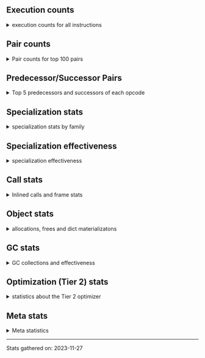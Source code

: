 ## Execution counts

<details>
<summary> execution counts for all instructions </summary>

|Name | Base Count | Head Count | Change | 
|---|---:|---:|---:|
| JUMP_BACKWARD | 4,641,108,397 | 133,173,853 | -97.1% |
| GET_ANEXT | 133,515,680 | 8,000,960 | -94.0% |
| FOR_ITER_RANGE | 719,093,896 | 91,662,401 | -87.3% |
| COMPARE_OP_STR | 2,151,571,397 | 334,652,069 | -84.4% |
| STORE_FAST_LOAD_FAST | 169,421,775 | 37,269,438 | -78.0% |
| STORE_SLICE | 156,895,515 | 35,827,709 | -77.2% |
| CALL_METHOD_DESCRIPTOR_FAST_WITH_KEYWORDS | 106,170,864 | 25,250,200 | -76.2% |
| BINARY_OP_MULTIPLY_FLOAT | 1,103,692,889 | 266,766,566 | -75.8% |
| FOR_ITER | 511,403,093 | 130,238,989 | -74.5% |
| BINARY_OP_ADD_FLOAT | 525,752,518 | 140,687,790 | -73.2% |
| BINARY_SUBSCR_STR_INT | 1,660,999,576 | 470,389,299 | -71.7% |
| BINARY_OP_ADD_INT | 2,976,762,434 | 852,332,322 | -71.4% |
| STORE_SUBSCR_LIST_INT | 424,329,767 | 125,375,654 | -70.5% |
| LIST_EXTEND | 124,912,076 | 37,484,271 | -70.0% |
| BINARY_OP_SUBTRACT_FLOAT | 360,481,345 | 108,339,216 | -69.9% |
| BINARY_SUBSCR | 1,503,138,341 | 523,414,636 | -65.2% |
| SET_ADD | 4,331,840 | 1,604,737 | -63.0% |
| LIST_APPEND | 202,093,175 | 75,413,338 | -62.7% |
| CONTAINS_OP | 2,716,699,846 | 1,053,679,626 | -61.2% |
| UNPACK_SEQUENCE_TWO_TUPLE | 910,629,873 | 354,836,840 | -61.0% |
| FOR_ITER_LIST | 1,741,288,045 | 699,803,622 | -59.8% |
| STORE_NAME | 978,180 | 399,240 | -59.2% |
| STORE_SUBSCR | 435,372,620 | 178,601,455 | -59.0% |
| FORMAT_WITH_SPEC | 2,960 | 1,320 | -55.4% |
| BUILD_SLICE | 211,815,595 | 95,916,511 | -54.7% |
| NOP | 2,076,008,597 | 960,834,558 | -53.7% |
| BINARY_SUBSCR_LIST_INT | 1,209,567,631 | 574,102,511 | -52.5% |
| SWAP | 1,281,087,663 | 625,648,275 | -51.2% |
| CALL_STR_1 | 70,230,934 | 34,339,381 | -51.1% |
| BINARY_OP_MULTIPLY_INT | 357,994,367 | 175,045,961 | -51.1% |
| COPY | 1,427,136,377 | 701,943,230 | -50.8% |
| LOAD_CONST | 13,692,989,964 | 7,409,511,644 | -45.9% |
| STORE_FAST | 14,087,943,899 | 7,856,493,046 | -44.2% |
| TO_BOOL_INT | 327,750,424 | 184,724,511 | -43.6% |
| LOAD_FAST_LOAD_FAST | 11,414,940,688 | 6,434,166,045 | -43.6% |
| FOR_ITER_TUPLE | 600,077,856 | 343,528,418 | -42.8% |
| BINARY_OP | 1,123,276,443 | 663,594,838 | -40.9% |
| LOAD_ATTR_CLASS | 173,691,984 | 106,339,030 | -38.8% |
| POP_JUMP_IF_FALSE | 12,297,843,354 | 7,699,323,959 | -37.4% |
| CALL_INTRINSIC_1 | 249,640,788 | 156,944,507 | -37.1% |
| BINARY_OP_SUBTRACT_INT | 658,346,521 | 415,663,963 | -36.9% |
| CALL_METHOD_DESCRIPTOR_NOARGS | 434,222,796 | 277,937,642 | -36.0% |
| CONVERT_VALUE | 139,512,020 | 90,339,712 | -35.2% |
| CALL_TYPE_1 | 474,889,580 | 316,282,855 | -33.4% |
| LOAD_DEREF | 1,173,341,999 | 782,510,393 | -33.3% |
| FORMAT_SIMPLE | 154,123,715 | 103,854,585 | -32.6% |
| BUILD_STRING | 77,592,305 | 52,385,911 | -32.5% |
| COMPARE_OP | 227,374,326 | 156,401,600 | -31.2% |
| BINARY_SUBSCR_TUPLE_INT | 311,435,123 | 216,364,692 | -30.5% |
| LOAD_FAST | 41,309,309,248 | 28,862,908,309 | -30.1% |
| PUSH_NULL | 1,749,556,305 | 1,247,269,074 | -28.7% |
| CALL_BUILTIN_FAST | 1,305,519,258 | 933,645,518 | -28.5% |
| COMPARE_OP_INT | 1,990,910,760 | 1,462,644,987 | -26.5% |
| MAKE_FUNCTION | 140,787,618 | 103,551,378 | -26.4% |
| LOAD_ATTR_METHOD_NO_DICT | 2,095,863,684 | 1,557,771,406 | -25.7% |
| LOAD_ATTR_METHOD_WITH_VALUES | 2,772,771,382 | 2,066,152,583 | -25.5% |
| BUILD_LIST | 480,115,577 | 361,253,830 | -24.8% |
| UNPACK_SEQUENCE_TUPLE | 592,134,741 | 446,307,790 | -24.6% |
| SET_FUNCTION_ATTRIBUTE | 122,003,936 | 92,603,718 | -24.1% |
| CALL_BUILTIN_O | 1,153,154,363 | 877,267,237 | -23.9% |
| LOAD_ATTR_NONDESCRIPTOR_WITH_VALUES | 192,026,916 | 147,771,532 | -23.0% |
| CALL_PY_EXACT_ARGS | 4,136,226,328 | 3,186,191,062 | -23.0% |
| BINARY_SUBSCR_DICT | 856,436,175 | 664,594,945 | -22.4% |
| LOAD_ATTR_SLOT | 2,418,532,696 | 1,885,295,970 | -22.0% |
| LOAD_GLOBAL_BUILTIN | 5,830,956,227 | 4,587,531,290 | -21.3% |
| LOAD_ATTR_INSTANCE_VALUE | 5,745,316,040 | 4,539,671,446 | -21.0% |
| UNPACK_SEQUENCE_LIST | 186,740,468 | 148,052,940 | -20.7% |
| TO_BOOL_BOOL | 4,927,376,516 | 3,939,773,619 | -20.0% |
| STORE_FAST_STORE_FAST | 2,183,151,997 | 1,749,522,623 | -19.9% |
| MAP_ADD | 63,174,711 | 50,658,684 | -19.8% |
| LOAD_ATTR | 1,712,294,053 | 1,392,066,222 | -18.7% |
| COMPARE_OP_FLOAT | 220,286,928 | 180,773,794 | -17.9% |
| CALL_LEN | 465,277,118 | 382,465,196 | -17.8% |
| CALL_BOUND_METHOD_EXACT_ARGS | 244,504,113 | 202,636,965 | -17.1% |
| LOAD_GLOBAL_MODULE | 4,390,623,350 | 3,661,656,066 | -16.6% |
| TO_BOOL_STR | 91,983,679 | 76,937,897 | -16.4% |
| BUILD_TUPLE | 992,185,464 | 830,390,298 | -16.3% |
| DICT_MERGE | 45,130,919 | 38,006,115 | -15.8% |
| EXTENDED_ARG | 477,622,374 | 402,435,517 | -15.7% |
| STORE_GLOBAL | 8,205,000 | 6,941,880 | -15.4% |
| CALL_BUILTIN_CLASS | 201,895,660 | 170,875,923 | -15.4% |
| CALL_BUILTIN_FAST_WITH_KEYWORDS | 80,262,664 | 68,833,109 | -14.2% |
| CALL_METHOD_DESCRIPTOR_FAST | 489,120,247 | 421,589,885 | -13.8% |
| BINARY_SLICE | 328,524,218 | 283,847,060 | -13.6% |
| CALL_ISINSTANCE | 1,193,756,904 | 1,032,279,492 | -13.5% |
| LOAD_ATTR_MODULE | 588,249,452 | 509,572,059 | -13.4% |
| UNARY_NOT | 83,164,522 | 72,159,771 | -13.2% |
| POP_JUMP_IF_TRUE | 2,135,746,836 | 1,860,084,378 | -12.9% |
| GET_ITER | 868,601,636 | 762,160,729 | -12.3% |
| RESUME_CHECK | 7,913,440,946 | 6,983,997,556 | -11.7% |
| IS_OP | 819,545,665 | 726,038,056 | -11.4% |
| JUMP_FORWARD | 596,599,437 | 530,012,526 | -11.2% |
| LOAD_ATTR_WITH_HINT | 463,032,283 | 414,840,977 | -10.4% |
| POP_TOP | 3,809,590,612 | 3,435,167,494 | -9.8% |
| RETURN_VALUE | 4,546,912,650 | 4,101,564,003 | -9.8% |
| TO_BOOL_LIST | 200,959,491 | 181,963,260 | -9.5% |
| LOAD_FAST_AND_CLEAR | 86,226,334 | 78,453,148 | -9.0% |
| LOAD_FAST_CHECK | 12,587,902 | 11,520,486 | -8.5% |
| LOAD_ATTR_NONDESCRIPTOR_NO_DICT | 88,675,014 | 81,254,876 | -8.4% |
| BUILD_MAP | 128,155,886 | 120,052,357 | -6.3% |
| STORE_ATTR_INSTANCE_VALUE | 1,168,276,870 | 1,096,347,393 | -6.2% |
| POP_JUMP_IF_NOT_NONE | 723,172,266 | 679,175,259 | -6.1% |
| BINARY_OP_ADD_UNICODE | 98,212,652 | 92,367,360 | -6.0% |
| BUILD_CONST_KEY_MAP | 13,092,318 | 12,330,436 | -5.8% |
| LOAD_NAME | 14,047,060 | 13,238,500 | -5.8% |
| LOAD_ATTR_METHOD_LAZY_DICT | 62,322,612 | 59,116,488 | -5.1% |
| CALL_METHOD_DESCRIPTOR_O | 436,225,005 | 417,502,580 | -4.3% |
| POP_JUMP_IF_NONE | 496,170,432 | 476,569,990 | -4.0% |
| STORE_ATTR_WITH_HINT | 67,941,054 | 65,379,202 | -3.8% |
| STORE_ATTR_SLOT | 1,790,374,905 | 1,723,897,692 | -3.7% |
| UNPACK_SEQUENCE | 387,279 | 373,323 | -3.6% |
| RETURN_CONST | 2,125,753,763 | 2,054,799,913 | -3.3% |
| STORE_DEREF | 96,328,088 | 93,220,758 | -3.2% |
| UNARY_NEGATIVE | 162,317,816 | 157,471,717 | -3.0% |
| UNARY_INVERT | 14,430,415 | 14,012,355 | -2.9% |
| TO_BOOL | 358,208,093 | 348,111,370 | -2.8% |
| LOAD_ATTR_PROPERTY | 95,501,710 | 93,077,908 | -2.5% |
| STORE_SUBSCR_DICT | 272,340,257 | 265,676,154 | -2.4% |
| BINARY_SUBSCR_GETITEM | 195,517,112 | 190,886,011 | -2.4% |
| YIELD_VALUE | 1,323,548,185 | 1,304,571,233 | -1.4% |
| DELETE_FAST | 2,165,213 | 2,134,351 | -1.4% |
| TO_BOOL_NONE | 641,327,968 | 632,412,866 | -1.4% |
| CALL_LIST_APPEND | 344,650,731 | 340,234,597 | -1.3% |
| STORE_ATTR | 73,182,422 | 72,324,880 | -1.2% |
| TO_BOOL_ALWAYS_TRUE | 251,231,834 | 248,381,415 | -1.1% |
| EXIT_INIT_CHECK | 92,615,306 | 91,620,086 | -1.1% |
| CALL_ALLOC_AND_ENTER_INIT | 94,903,106 | 93,907,586 | -1.0% |
| LOAD_SUPER_ATTR_METHOD | 167,395,837 | 165,780,389 | -1.0% |
| INTERPRETER_EXIT | 2,057,262,165 | 2,037,778,509 | -0.9% |
| COPY_FREE_VARS | 389,347,544 | 386,292,486 | -0.8% |
| BEFORE_WITH | 10,081,219 | 10,015,077 | -0.7% |
| CALL_PY_WITH_DEFAULTS | 226,909,275 | 225,873,774 | -0.5% |
| MAKE_CELL | 121,378,418 | 120,825,807 | -0.5% |
| CLEANUP_THROW | 1,523 | 1,517 | -0.4% |
| BUILD_SET | 2,610,900 | 2,602,012 | -0.3% |
| FOR_ITER_GEN | 217,517,291 | 216,825,575 | -0.3% |
| CALL | 1,204,635,825 | 1,201,728,248 | -0.2% |
| RETURN_GENERATOR | 398,690,554 | 397,730,839 | -0.2% |
| DICT_UPDATE | 64,603 | 64,449 | -0.2% |
| DELETE_SUBSCR | 174,220,370 | 173,908,567 | -0.2% |
| CALL_KW | 263,910,418 | 263,652,010 | -0.1% |
| UNPACK_EX | 756,000 | 755,580 | -0.1% |
| INSTRUMENTED_JUMP_BACKWARD | 10,004 | 10,000 | -0.0% |
| INSTRUMENTED_FOR_ITER | 11,284 | 11,280 | -0.0% |
| RESUME | 271,183 | 271,101 | -0.0% |
| INSTRUMENTED_POP_JUMP_IF_TRUE | 13,444 | 13,440 | -0.0% |
| BINARY_OP_INPLACE_ADD_UNICODE | 8,109,920 | 8,107,840 | -0.0% |
| LOAD_SUPER_ATTR | 18,429 | 18,425 | -0.0% |
| IMPORT_FROM | 11,641,775 | 11,639,813 | -0.0% |
| IMPORT_NAME | 10,401,265 | 10,399,695 | -0.0% |
| RAISE_VARARGS | 3,984,844 | 3,984,504 | -0.0% |
| CALL_TUPLE_1 | 35,146,675 | 35,143,825 | -0.0% |
| CHECK_EXC_MATCH | 22,992,665 | 22,994,402 | 0.0% |
| LOAD_SUPER_ATTR_ATTR | 4,216,859 | 4,216,544 | -0.0% |
| POP_EXCEPT | 23,616,203 | 23,617,544 | 0.0% |
| PUSH_EXC_INFO | 23,616,351 | 23,617,691 | 0.0% |
| LOAD_GLOBAL | 10,840,815 | 10,840,380 | -0.0% |
| CALL_FUNCTION_EX | 190,415,724 | 190,410,172 | -0.0% |
| WITH_EXCEPT_START | 183,986 | 183,982 | -0.0% |
| JUMP_BACKWARD_NO_INTERRUPT | 545,597,367 | 545,592,151 | -0.0% |
| SEND_GEN | 702,708,499 | 702,702,712 | -0.0% |
| GET_AWAITABLE | 152,090,805 | 152,089,743 | -0.0% |
| RERAISE | 2,885,396 | 2,885,382 | -0.0% |
| DELETE_ATTR | 11,358,400 | 11,358,353 | -0.0% |
| BEFORE_ASYNC_WITH | 3,005,932 | 3,005,920 | -0.0% |
| END_SEND | 314,339,882 | 314,338,824 | -0.0% |
| SEND | 165,321,837 | 165,321,337 | -0.0% |
| END_FOR | 76,106,588 | 76,106,463 | -0.0% |
| GET_YIELD_FROM_ITER | 36,767,720 | 36,767,720 | 0.0% |
| INSTRUMENTED_POP_JUMP_IF_FALSE | 19,465,840 | 19,465,840 | 0.0% |
| INSTRUMENTED_RESUME | 19,443,620 | 19,443,620 | 0.0% |
| INSTRUMENTED_RETURN_VALUE | 19,434,720 | 19,434,720 | 0.0% |
| END_ASYNC_FOR | 8,000,000 | 8,000,000 | 0.0% |
| GET_AITER | 8,000,000 | 8,000,000 | 0.0% |
| SET_UPDATE | 88,680 | 88,680 | 0.0% |
| LOAD_BUILD_CLASS | 19,920 | 19,920 | 0.0% |
| INSTRUMENTED_RETURN_CONST | 7,200 | 7,200 | 0.0% |
| LOAD_LOCALS | 3,860 | 3,860 | 0.0% |
| LOAD_FROM_DICT_OR_DEREF | 3,840 | 3,840 | 0.0% |
| DELETE_DEREF | 1,600 | 1,600 | 0.0% |
| DELETE_NAME | 900 | 900 | 0.0% |
| INSTRUMENTED_POP_JUMP_IF_NONE | 720 | 720 | 0.0% |
| SETUP_ANNOTATIONS | 520 | 520 | 0.0% |
| INSTRUMENTED_JUMP_FORWARD | 400 | 400 | 0.0% |
| INSTRUMENTED_POP_JUMP_IF_NOT_NONE | 400 | 400 | 0.0% |
| CALL_INTRINSIC_2 | 80 | 80 | 0.0% |
| ENTER_EXECUTOR |  | 2,456,339,262 |  |


</details>

## Pair counts

<details>
<summary> Pair counts for top 100 pairs </summary>

Not included in comparative output.


</details>

## Predecessor/Successor Pairs

<details>
<summary> Top 5 predecessors and successors of each opcode </summary>

Not included in comparative output.


</details>

## Specialization stats

<details>
<summary> specialization stats by family </summary>

### BINARY_OP

<details>
<summary> specialization stats for BINARY_OP family </summary>

|Kind | Base Count | Base Ratio | Head Count | Head Ratio | Change | 
|---|---:|---:|---:|---:|---:|
|          hit | 6,038,878,122 | 83.7% | 2,009,970,688 | 73.8% | -66.7% |
|     deferred | 1,120,623,658 | 15.5% | 661,110,215 | 24.3% | -41.0% |
|         miss | 50,474,524 | 0.7% | 49,340,330 | 1.8% | -2.2% |

| | Base Count | Base Ratio | Head Count | Head Ratio | Change | 
|---|---:|---:|---:|---:|---:|
| Failure | 1,651,769 | 62.3% | 1,505,139 | 60.6% | -8.9% |
| Success | 1,001,016 | 37.7% | 979,484 | 39.4% | -2.2% |

|Failure kind | Base Count | Base Ratio | Head Count | Head Ratio | Change | 
|---|---:|---:|---:|---:|---:|
| true divide different types | 25,047 | 1.5% | 9,884 | 0.7% | -60.5% |
| true divide float | 11,647 | 0.7% | 5,124 | 0.3% | -56.0% |
| xor | 18,647 | 1.1% | 8,324 | 0.6% | -55.4% |
| rshift | 29,715 | 1.8% | 15,534 | 1.0% | -47.7% |
| power | 8,929 | 0.5% | 4,808 | 0.3% | -46.2% |
| floor divide | 51,888 | 3.1% | 32,176 | 2.1% | -38.0% |
| lshift | 28,591 | 1.7% | 19,766 | 1.3% | -30.9% |
| and int | 62,470 | 3.8% | 48,447 | 3.2% | -22.4% |
| subtract other | 16,180 | 1.0% | 12,800 | 0.9% | -20.9% |
| add different types | 216,409 | 13.1% | 183,274 | 12.2% | -15.3% |
| remainder | 59,756 | 3.6% | 50,956 | 3.4% | -14.7% |
| add other | 66,145 | 4.0% | 58,631 | 3.9% | -11.4% |
| or | 18,380 | 1.1% | 17,401 | 1.2% | -5.3% |
| multiply other | 4,320 | 0.3% | 4,120 | 0.3% | -4.6% |
| multiply different types | 250,577 | 15.2% | 244,428 | 16.2% | -2.5% |
| subtract different types | 777,390 | 47.1% | 783,811 | 52.1% | 0.8% |
| true divide other | 3,342 | 0.2% | 3,320 | 0.2% | -0.7% |
| and other | 1,736 | 0.1% | 1,735 | 0.1% | -0.1% |
| and different types | 600 | 0.0% | 600 | 0.0% | 0.0% |


</details>

### BINARY_OP_INPLACE_ADD_UNICODE

<details>
<summary> specialization stats for BINARY_OP_INPLACE_ADD_UNICODE family </summary>

|Kind | Base Count | Base Ratio | Head Count | Head Ratio | Change | 
|---|---:|---:|---:|---:|---:|
|         miss | 220 | 0.0% | 220 | 0.0% | 0.0% |


</details>

### BINARY_SLICE

<details>
<summary> specialization stats for BINARY_SLICE family </summary>


</details>

### BINARY_SUBSCR

<details>
<summary> specialization stats for BINARY_SUBSCR family </summary>

|Kind | Base Count | Base Ratio | Head Count | Head Ratio | Change | 
|---|---:|---:|---:|---:|---:|
|     deferred | 1,502,500,199 | 26.2% | 523,021,897 | 19.8% | -65.2% |
|          hit | 4,229,164,083 | 73.7% | 2,111,576,736 | 80.0% | -50.1% |
|         miss | 4,791,534 | 0.1% | 4,760,722 | 0.2% | -0.6% |

| | Base Count | Base Ratio | Head Count | Head Ratio | Change | 
|---|---:|---:|---:|---:|---:|
| Failure | 448,465 | 70.3% | 203,718 | 51.9% | -54.6% |
| Success | 189,677 | 29.7% | 189,021 | 48.1% | -0.3% |

|Failure kind | Base Count | Base Ratio | Head Count | Head Ratio | Change | 
|---|---:|---:|---:|---:|---:|
| list slice | 34,620 | 7.7% | 6,340 | 3.1% | -81.7% |
| array int | 157,600 | 35.1% | 36,680 | 18.0% | -76.7% |
| buffer int | 41,945 | 9.4% | 16,563 | 8.1% | -60.5% |
| other | 123,813 | 27.6% | 58,948 | 28.9% | -52.4% |
| buffer slice | 940 | 0.2% | 860 | 0.4% | -8.5% |
| out of range | 80,280 | 17.9% | 75,063 | 36.8% | -6.5% |
| tuple slice | 107 | 0.0% | 104 | 0.1% | -2.8% |
| code complex parameters | 4,780 | 1.1% | 4,780 | 2.3% | 0.0% |
| sequence int | 4,280 | 1.0% | 4,280 | 2.1% | 0.0% |
| string slice | 100 | 0.0% | 100 | 0.0% | 0.0% |


</details>

### CALL

<details>
<summary> specialization stats for CALL family </summary>

|Kind | Base Count | Base Ratio | Head Count | Head Ratio | Change | 
|---|---:|---:|---:|---:|---:|
|     deferred | 1,106,804,644,423,771,648,129 | 8,555,823,970,614.1% | 737,869,762,949,577,892,092 | 7,068,086,675,902.8% | -33.3% |
|        deopt | 31,040 | 0.0% | 22,840 | 0.0% | -26.4% |
|          hit | 11,481,381,273 | 88.8% | 8,997,675,393 | 86.2% | -21.6% |
|         miss | 250,254,712 | 1.9% | 240,051,855 | 2.3% | -4.1% |

| | Base Count | Base Ratio | Head Count | Head Ratio | Change | 
|---|---:|---:|---:|---:|---:|
| Success | 5,229,279 | 85.5% | 5,036,653 | 85.0% | -3.7% |
| Failure | 886,417 | 14.5% | 886,983 | 15.0% | 0.1% |

|Failure kind | Base Count | Base Ratio | Head Count | Head Ratio | Change | 
|---|---:|---:|---:|---:|---:|
| bound method | 10,118 | 1.1% | 11,870 | 1.3% | 17.3% |
| operator wrapper | 5,411 | 0.6% | 5,129 | 0.6% | -5.2% |
| str | 1,700 | 0.2% | 1,680 | 0.2% | -1.2% |
| wrong number arguments | 9,860 | 1.1% | 9,800 | 1.1% | -0.6% |
| class mutable | 52,010 | 5.9% | 51,811 | 5.8% | -0.4% |
| method wrapper | 4,497 | 0.5% | 4,483 | 0.5% | -0.3% |
| class no vectorcall | 65,130 | 7.3% | 64,993 | 7.3% | -0.2% |
| meth descr varargs | 63,905 | 7.2% | 63,785 | 7.2% | -0.2% |
| other | 33,140 | 3.7% | 33,095 | 3.7% | -0.1% |
| meth descr method fastcall keywords | 178,418 | 20.1% | 178,202 | 20.1% | -0.1% |
| meth descr varargs keywords | 18,124 | 2.0% | 18,115 | 2.0% | -0.0% |
| code complex parameters | 162,872 | 18.4% | 162,797 | 18.4% | -0.0% |
| cfunc noargs | 67,406 | 7.6% | 67,437 | 7.6% | 0.0% |
| cfunc varargs | 11,074 | 1.2% | 11,069 | 1.2% | -0.0% |
| cfunc varargs keywords | 53,819 | 6.1% | 53,807 | 6.1% | -0.0% |
| no dict | 108,873 | 12.3% | 108,850 | 12.3% | -0.0% |
| init not python | 17,120 | 1.9% | 17,120 | 1.9% | 0.0% |
| init not simple | 11,860 | 1.3% | 11,860 | 1.3% | 0.0% |
| cmethod | 11,080 | 1.2% | 11,080 | 1.2% | 0.0% |


</details>

### COMPARE_OP

<details>
<summary> specialization stats for COMPARE_OP family </summary>

|Kind | Base Count | Base Ratio | Head Count | Head Ratio | Change | 
|---|---:|---:|---:|---:|---:|
|          hit | 4,360,422,845 | 95.0% | 1,975,711,335 | 92.6% | -54.7% |
|     deferred | 226,997,408 | 4.9% | 156,042,317 | 7.3% | -31.3% |
|         miss | 2,346,240 | 0.1% | 2,359,515 | 0.1% | 0.6% |

| | Base Count | Base Ratio | Head Count | Head Ratio | Change | 
|---|---:|---:|---:|---:|---:|
| Failure | 269,401 | 71.5% | 251,554 | 70.0% | -6.6% |
| Success | 107,517 | 28.5% | 107,729 | 30.0% | 0.2% |

|Failure kind | Base Count | Base Ratio | Head Count | Head Ratio | Change | 
|---|---:|---:|---:|---:|---:|
| set | 9,880 | 3.7% | 1,859 | 0.7% | -81.2% |
| float long | 19,562 | 7.3% | 15,616 | 6.2% | -20.2% |
| baseobject | 33,536 | 12.4% | 30,336 | 12.1% | -9.5% |
| bytes | 3,480 | 1.3% | 3,200 | 1.3% | -8.0% |
| bool | 6,521 | 2.4% | 6,163 | 2.4% | -5.5% |
| different types | 54,113 | 20.1% | 51,863 | 20.6% | -4.2% |
| list | 3,560 | 1.3% | 3,440 | 1.4% | -3.4% |
| long float | 1,602 | 0.6% | 1,561 | 0.6% | -2.6% |
| tuple | 15,504 | 5.8% | 15,148 | 6.0% | -2.3% |
| big int | 85,522 | 31.7% | 86,370 | 34.3% | 1.0% |
| string | 10,640 | 3.9% | 10,600 | 4.2% | -0.4% |
| other | 25,481 | 9.5% | 25,398 | 10.1% | -0.3% |


</details>

### FOR_ITER

<details>
<summary> specialization stats for FOR_ITER family </summary>

|Kind | Base Count | Base Ratio | Head Count | Head Ratio | Change | 
|---|---:|---:|---:|---:|---:|
|          hit | 3,101,002,797 | 81.8% | 1,211,749,459 | 81.8% | -60.9% |
|     deferred | 1,106,804,644,423,080,794,779 | 29,208,065,476,581.5% | 737,869,762,948,509,440,770 | 49,786,800,691,414.4% | -33.3% |
|         miss | 176,974,291 | 4.7% | 140,070,557 | 9.5% | -20.9% |

| | Base Count | Base Ratio | Head Count | Head Ratio | Change | 
|---|---:|---:|---:|---:|---:|
| Failure | 314,938 | 8.5% | 168,760 | 5.9% | -46.4% |
| Success | 3,390,336 | 91.5% | 2,694,099 | 94.1% | -20.5% |

|Failure kind | Base Count | Base Ratio | Head Count | Head Ratio | Change | 
|---|---:|---:|---:|---:|---:|
| string | 20 | 0.0% | 40 | 0.0% | 100.0% |
| enumerate | 45,193 | 14.3% | 16,187 | 9.6% | -64.2% |
| other | 19,460 | 6.2% | 7,020 | 4.2% | -63.9% |
| ascii string | 5,280 | 1.7% | 2,260 | 1.3% | -57.2% |
| dict values | 13,200 | 4.2% | 5,780 | 3.4% | -56.2% |
| seq iter | 29,800 | 9.5% | 14,300 | 8.5% | -52.0% |
| dict items | 114,007 | 36.2% | 61,721 | 36.6% | -45.9% |
| callable | 460 | 0.1% | 280 | 0.2% | -39.1% |
| set | 40,173 | 12.8% | 26,533 | 15.7% | -34.0% |
| itertools | 7,000 | 2.2% | 4,720 | 2.8% | -32.6% |
| zip | 19,845 | 6.3% | 13,806 | 8.2% | -30.4% |
| reversed list | 9,340 | 3.0% | 6,920 | 4.1% | -25.9% |
| bytes | 660 | 0.2% | 513 | 0.3% | -22.3% |
| dict keys | 8,980 | 2.9% | 7,360 | 4.4% | -18.0% |
| map | 1,520 | 0.5% | 1,320 | 0.8% | -13.2% |


</details>

### LOAD_ATTR

<details>
<summary> specialization stats for LOAD_ATTR family </summary>

|Kind | Base Count | Base Ratio | Head Count | Head Ratio | Change | 
|---|---:|---:|---:|---:|---:|
|          hit | 13,898,148,215 | 84.7% | 10,718,818,503 | 83.4% | -22.9% |
|         miss | 797,835,558 | 4.9% | 742,045,772 | 5.8% | -7.0% |
|        deopt | 1,816,631 | 0.0% | 1,816,869 | 0.0% | 0.0% |
|     deferred | 737,869,762,950,079,213,322 | 4,496,936,063,459.8% | 737,869,762,949,760,123,643 | 5,740,867,914,301.6% | -0.0% |

| | Base Count | Base Ratio | Head Count | Head Ratio | Change | 
|---|---:|---:|---:|---:|---:|
| Failure | 1,193,272 | 7.0% | 1,108,163 | 7.0% | -7.1% |
| Success | 15,768,730 | 93.0% | 14,715,925 | 93.0% | -6.7% |

|Failure kind | Base Count | Base Ratio | Head Count | Head Ratio | Change | 
|---|---:|---:|---:|---:|---:|
| method | 160,957 | 13.5% | 137,513 | 12.4% | -14.6% |
| metaclass attribute | 256,853 | 21.5% | 228,774 | 20.6% | -10.9% |
| not managed dict | 144,371 | 12.1% | 129,862 | 11.7% | -10.0% |
| class method obj | 26,660 | 2.2% | 24,119 | 2.2% | -9.5% |
| overridden | 18,937 | 1.6% | 17,990 | 1.6% | -5.0% |
| class attr simple | 6,647 | 0.6% | 6,414 | 0.6% | -3.5% |
| has managed dict | 349,289 | 29.3% | 338,242 | 30.5% | -3.2% |
| shadowed | 105,559 | 8.8% | 102,370 | 9.2% | -3.0% |
| non overriding descriptor | 12,788 | 1.1% | 12,460 | 1.1% | -2.6% |
| mutable class | 68,372 | 5.7% | 67,682 | 6.1% | -1.0% |
| module attr not found | 11,179 | 0.9% | 11,096 | 1.0% | -0.7% |
| builtin class method | 3,160 | 0.3% | 3,140 | 0.3% | -0.6% |
| non object slot | 3,460 | 0.3% | 3,461 | 0.3% | 0.0% |
| class attr descriptor | 17,720 | 1.5% | 17,720 | 1.6% | 0.0% |
| not in keys | 7,260 | 0.6% | 7,260 | 0.7% | 0.0% |
| property | 60 | 0.0% | 60 | 0.0% | 0.0% |


</details>

### LOAD_GLOBAL

<details>
<summary> specialization stats for LOAD_GLOBAL family </summary>

|Kind | Base Count | Base Ratio | Head Count | Head Ratio | Change | 
|---|---:|---:|---:|---:|---:|
|          hit | 10,221,251,000 | 99.9% | 8,248,859,291 | 99.9% | -19.3% |
|         miss | 328,577 | 0.0% | 328,065 | 0.0% | -0.2% |
|     deferred | 10,304,963 | 0.1% | 10,304,689 | 0.1% | -0.0% |
|        deopt | 9,360 | 0.0% | 9,360 | 0.0% | 0.0% |

| | Base Count | Base Ratio | Head Count | Head Ratio | Change | 
|---|---:|---:|---:|---:|---:|
| Success | 545,212 | 100.0% | 545,051 | 100.0% | -0.0% |
| Failure | 0 | 0.0% | 0 | 0.0% |  |


</details>

### LOAD_SUPER_ATTR

<details>
<summary> specialization stats for LOAD_SUPER_ATTR family </summary>

|Kind | Base Count | Base Ratio | Head Count | Head Ratio | Change | 
|---|---:|---:|---:|---:|---:|
|          hit | 171,612,696 | 100.0% | 169,996,933 | 100.0% | -0.9% |
|     deferred | 9,289 | 0.0% | 9,285 | 0.0% | -0.0% |

| | Base Count | Base Ratio | Head Count | Head Ratio | Change | 
|---|---:|---:|---:|---:|---:|
| Success | 9,140 | 100.0% | 9,140 | 100.0% | 0.0% |
| Failure | 0 | 0.0% | 0 | 0.0% |  |


</details>

### POP_JUMP_IF_FALSE

<details>
<summary> specialization stats for POP_JUMP_IF_FALSE family </summary>


</details>

### POP_JUMP_IF_NONE

<details>
<summary> specialization stats for POP_JUMP_IF_NONE family </summary>


</details>

### POP_JUMP_IF_NOT_NONE

<details>
<summary> specialization stats for POP_JUMP_IF_NOT_NONE family </summary>


</details>

### POP_JUMP_IF_TRUE

<details>
<summary> specialization stats for POP_JUMP_IF_TRUE family </summary>


</details>

### SEND

<details>
<summary> specialization stats for SEND family </summary>

|Kind | Base Count | Base Ratio | Head Count | Head Ratio | Change | 
|---|---:|---:|---:|---:|---:|
|          hit | 702,677,599 | 81.0% | 702,671,812 | 81.0% | -0.0% |
|     deferred | 165,263,073 | 19.0% | 165,262,582 | 19.0% | -0.0% |
|         miss | 30,900 | 0.0% | 30,900 | 0.0% | 0.0% |

| | Base Count | Base Ratio | Head Count | Head Ratio | Change | 
|---|---:|---:|---:|---:|---:|
| Success | 6,214 | 10.6% | 6,207 | 10.6% | -0.1% |
| Failure | 52,550 | 89.4% | 52,548 | 89.4% | -0.0% |

|Failure kind | Base Count | Base Ratio | Head Count | Head Ratio | Change | 
|---|---:|---:|---:|---:|---:|
| other | 15,870 | 30.2% | 15,868 | 30.2% | -0.0% |
| async generator send | 33,180 | 63.1% | 33,180 | 63.1% | 0.0% |
| list | 3,260 | 6.2% | 3,260 | 6.2% | 0.0% |
| dict keys | 240 | 0.5% | 240 | 0.5% | 0.0% |


</details>

### STORE_ATTR

<details>
<summary> specialization stats for STORE_ATTR family </summary>

|Kind | Base Count | Base Ratio | Head Count | Head Ratio | Change | 
|---|---:|---:|---:|---:|---:|
|          hit | 2,766,330,002 | 89.2% | 2,626,384,073 | 88.8% | -5.1% |
|         miss | 260,262,827 | 8.4% | 259,240,214 | 8.8% | -0.4% |
|     deferred | 4,058,283,696,216,169,392,168 | 130,921,869,090,572.0% | 4,058,283,696,216,168,555,309 | 137,199,237,278,717.2% | -0.0% |

| | Base Count | Base Ratio | Head Count | Head Ratio | Change | 
|---|---:|---:|---:|---:|---:|
| Failure | 102,714 | 2.0% | 101,268 | 2.0% | -1.4% |
| Success | 5,043,060 | 98.0% | 5,023,823 | 98.0% | -0.4% |

|Failure kind | Base Count | Base Ratio | Head Count | Head Ratio | Change | 
|---|---:|---:|---:|---:|---:|
| not in keys | 7,900 | 7.7% | 7,480 | 7.4% | -5.3% |
| property | 4,060 | 4.0% | 3,920 | 3.9% | -3.4% |
| not in dict | 18,420 | 17.9% | 18,000 | 17.8% | -2.3% |
| overridden | 5,280 | 5.1% | 5,200 | 5.1% | -1.5% |
| overriding descriptor | 10,640 | 10.4% | 10,480 | 10.3% | -1.5% |
| no dict | 3,120 | 3.0% | 3,100 | 3.1% | -0.6% |
| class attr simple | 49,060 | 47.8% | 48,860 | 48.2% | -0.4% |
| not managed dict | 2,674 | 2.6% | 2,668 | 2.6% | -0.2% |
| method | 1,540 | 1.5% | 1,540 | 1.5% | 0.0% |
| mutable class | 20 | 0.0% | 20 | 0.0% | 0.0% |


</details>

### STORE_SLICE

<details>
<summary> specialization stats for STORE_SLICE family </summary>


</details>

### STORE_SUBSCR

<details>
<summary> specialization stats for STORE_SUBSCR family </summary>

|Kind | Base Count | Base Ratio | Head Count | Head Ratio | Change | 
|---|---:|---:|---:|---:|---:|
|     deferred | 435,200,179 | 38.4% | 178,493,130 | 31.3% | -59.0% |
|          hit | 696,667,144 | 61.5% | 391,048,928 | 68.6% | -43.9% |
|         miss | 2,880 | 0.0% | 2,880 | 0.0% | 0.0% |

| | Base Count | Base Ratio | Head Count | Head Ratio | Change | 
|---|---:|---:|---:|---:|---:|
| Failure | 156,280 | 90.6% | 92,163 | 85.1% | -41.0% |
| Success | 16,161 | 9.4% | 16,162 | 14.9% | 0.0% |

|Failure kind | Base Count | Base Ratio | Head Count | Head Ratio | Change | 
|---|---:|---:|---:|---:|---:|
| bytearray int | 9,320 | 6.0% | 1,780 | 1.9% | -80.9% |
| array int | 66,240 | 42.4% | 16,720 | 18.1% | -74.8% |
| dict subclass no override | 33,640 | 21.5% | 26,665 | 28.9% | -20.7% |
| py simple | 43,480 | 27.8% | 43,398 | 47.1% | -0.2% |
| out of range | 2,900 | 1.9% | 2,900 | 3.1% | 0.0% |
| other | 700 | 0.4% | 700 | 0.8% | 0.0% |


</details>

### TO_BOOL

<details>
<summary> specialization stats for TO_BOOL family </summary>

|Kind | Base Count | Base Ratio | Head Count | Head Ratio | Change | 
|---|---:|---:|---:|---:|---:|
|          hit | 6,311,532,310 | 92.8% | 5,138,481,295 | 91.6% | -18.6% |
|         miss | 129,097,602 | 1.9% | 125,712,273 | 2.2% | -2.6% |
|     deferred | 2,582,544,170,319,692,074,218 | 37,985,081,692,201.5% | 2,582,544,170,319,682,045,187 | 46,015,749,301,747.6% | -0.0% |

| | Base Count | Base Ratio | Head Count | Head Ratio | Change | 
|---|---:|---:|---:|---:|---:|
| Success | 2,660,678 | 79.2% | 2,596,723 | 78.9% | -2.4% |
| Failure | 699,437 | 20.8% | 695,700 | 21.1% | -0.5% |

|Failure kind | Base Count | Base Ratio | Head Count | Head Ratio | Change | 
|---|---:|---:|---:|---:|---:|
| sequence | 18,591 | 2.7% | 16,487 | 2.4% | -11.3% |
| bytes | 19,254 | 2.8% | 19,009 | 2.7% | -1.3% |
| set | 33,291 | 4.8% | 32,925 | 4.7% | -1.1% |
| dict | 37,722 | 5.4% | 37,361 | 5.4% | -1.0% |
| other | 174,300 | 24.9% | 173,171 | 24.9% | -0.6% |
| number | 191,476 | 27.4% | 192,701 | 27.7% | 0.6% |
| mapping | 99,525 | 14.2% | 99,067 | 14.2% | -0.5% |
| tuple | 121,019 | 17.3% | 120,722 | 17.4% | -0.2% |
| float | 2,602 | 0.4% | 2,600 | 0.4% | -0.1% |
| bytearray | 1,237 | 0.2% | 1,237 | 0.2% | 0.0% |
| memory view | 420 | 0.1% | 420 | 0.1% | 0.0% |


</details>

### UNPACK_SEQUENCE

<details>
<summary> specialization stats for UNPACK_SEQUENCE family </summary>

|Kind | Base Count | Base Ratio | Head Count | Head Ratio | Change | 
|---|---:|---:|---:|---:|---:|
|          hit | 1,686,532,842 | 99.8% | 946,352,410 | 99.7% | -43.9% |
|         miss | 2,972,240 | 0.2% | 2,845,160 | 0.3% | -4.3% |
|     deferred | 368,934,881,474,191,318,859 | 21,831,856,867,846.5% | 368,934,881,474,191,307,452 | 38,852,800,164,146.5% | -0.0% |

| | Base Count | Base Ratio | Head Count | Head Ratio | Change | 
|---|---:|---:|---:|---:|---:|
| Failure | 2,656 | 2.6% | 2,575 | 2.6% | -3.0% |
| Success | 98,084 | 97.4% | 95,616 | 97.4% | -2.5% |

|Failure kind | Base Count | Base Ratio | Head Count | Head Ratio | Change | 
|---|---:|---:|---:|---:|---:|
| iterator | 740 | 27.9% | 680 | 26.4% | -8.1% |
| sequence | 1,536 | 57.8% | 1,515 | 58.8% | -1.4% |
| other | 380 | 14.3% | 380 | 14.8% | 0.0% |


</details>


</details>

## Specialization effectiveness

<details>
<summary> specialization effectiveness </summary>

|Instructions | Base Count | Base Ratio | Head Count | Head Ratio | Change | 
|---|---:|---:|---:|---:|---:|
| Basic | 121,268,230,328 | 55.2% | 81,297,381,140 | 53.9% | -33.0% |
| Not specialized | 23,471,916,117 | 10.7% | 15,885,971,898 | 10.5% | -32.3% |
| Specialized hits | 73,331,859,823 | 33.4% | 52,029,216,903 | 34.5% | -29.0% |
| Specialized misses | 1,675,873,652 | 0.8% | 1,567,287,491 | 1.0% | -6.5% |

### Deferred by instruction

<details>
<summary> deferred by instruction </summary>

|Name | Base Count | Base Ratio | Head Count | Head Ratio | Change | 
|---|---:|---:|---:|---:|---:|
| BINARY_SUBSCR | 1,502,500,199 | 0.0% | 523,021,897 | 0.0% | -65.2% |
| STORE_SUBSCR | 435,200,179 | 0.0% | 178,493,130 | 0.0% | -59.0% |
| BINARY_OP | 1,120,623,658 | 0.0% | 661,110,215 | 0.0% | -41.0% |
| FOR_ITER | 1,106,804,644,423,080,794,779 | 11.1% | 737,869,762,948,509,440,770 | 8.0% | -33.3% |
| CALL | 1,106,804,644,423,771,648,129 | 11.1% | 737,869,762,949,577,892,092 | 8.0% | -33.3% |
| LOAD_ATTR | 737,869,762,950,079,213,322 | 7.4% | 737,869,762,949,760,123,643 | 8.0% | -0.0% |
| TO_BOOL | 2,582,544,170,319,692,074,218 | 25.9% | 2,582,544,170,319,682,045,187 | 28.0% | -0.0% |
| STORE_ATTR | 4,058,283,696,216,169,392,168 | 40.7% | 4,058,283,696,216,168,555,309 | 44.0% | -0.0% |
| UNPACK_SEQUENCE | 368,934,881,474,191,318,859 | 3.7% | 368,934,881,474,191,307,452 | 4.0% | -0.0% |
| COMPARE_OP | 226,997,408 | 0.0% |  |  |  |
| SEND |  |  | 165,262,582 | 0.0% |  |


</details>

### Misses by instruction

<details>
<summary> misses by instruction </summary>

|Name | Base Count | Base Ratio | Head Count | Head Ratio | Change | 
|---|---:|---:|---:|---:|---:|
| FOR_ITER_LIST | 88,660,093 | 5.3% | 70,083,900 | 4.5% | -21.0% |
| FOR_ITER_TUPLE | 88,243,238 | 5.3% | 69,977,857 | 4.5% | -20.7% |
| LOAD_ATTR_INSTANCE_VALUE | 289,488,875 | 17.3% | 258,819,842 | 16.5% | -10.6% |
| LOAD_ATTR_METHOD_WITH_VALUES | 222,866,339 | 13.3% | 202,738,045 | 12.9% | -9.0% |
| CALL_PY_EXACT_ARGS | 130,567,274 | 7.8% | 125,340,425 | 8.0% | -4.0% |
| LOAD_ATTR_METHOD_NO_DICT | 69,503,592 | 4.1% | 66,836,853 | 4.3% | -3.8% |
| STORE_ATTR_INSTANCE_VALUE | 100,491,285 | 6.0% | 99,544,687 | 6.3% | -0.9% |
| LOAD_ATTR_SLOT | 114,891,594 | 6.9% | 114,128,992 | 7.3% | -0.7% |
| STORE_ATTR_SLOT | 159,686,707 | 9.5% | 159,616,801 | 10.2% | -0.0% |
| LOAD_ATTR_NONDESCRIPTOR_WITH_VALUES | 68,357,571 | 4.1% | 68,362,059 | 4.4% | 0.0% |


</details>


</details>

## Call stats

<details>
<summary> Inlined calls and frame stats </summary>

| | Base Count | Base Ratio | Head Count | Head Ratio | Change | 
|---|---:|---:|---:|---:|---:|
| Calls to Python functions inlined | 6,271,434,812 | 75.3% | 5,269,689,558 | 72.1% | -16.0% |
| Calls via PyEval_EvalFrame (generator) | 786,535,411 | 9.4% | 767,294,739 | 10.5% | -2.4% |
| Frames pushed | 4,892,832,390 | 58.7% | 4,792,115,634 | 65.5% | -2.1% |
| Calls to PyEval_EvalDefault | 2,060,485,616 | 24.7% | 2,041,001,947 | 27.9% | -0.9% |
| Calls via PyEval_EvalFrame (total) | 2,060,485,616 | 24.7% | 2,041,001,947 | 27.9% | -0.9% |
| Calls via PyEval_EvalFrame (api) | 242,965,921 | 2.9% | 242,762,175 | 3.3% | -0.1% |
| Calls via PyEval_EvalFrame (function vectorcall) | 1,268,635,465 | 15.2% | 1,268,392,468 | 17.3% | -0.0% |
| Calls via PyEval_EvalFrame (vector) | 1,273,950,205 | 15.3% | 1,273,707,208 | 17.4% | -0.0% |
| Calls via PyEval_EvalFrame (function ex) | 30,159,565 | 0.4% | 30,156,141 | 0.4% | -0.0% |
| Calls via PyEval_EvalFrame (slot) | 342,936,226 | 4.1% | 342,924,993 | 4.7% | -0.0% |
| Calls via PyEval_EvalFrame (method) | 212,814,891 | 2.6% | 212,813,064 | 2.9% | -0.0% |
| Frame objects created | 65,022,277 | 0.8% | 65,022,272 | 0.9% | -0.0% |
| Calls via PyEval_EvalFrame (legacy) | 5,294,820 | 0.1% | 5,294,820 | 0.1% | 0.0% |
| Calls via PyEval_EvalFrame (build class) | 19,920 | 0.0% | 19,920 | 0.0% | 0.0% |


</details>

## Object stats

<details>
<summary> allocations, frees and dict materializatons </summary>

| | Base Count | Base Ratio | Head Count | Head Ratio | Change | 
|---|---:|---:|---:|---:|---:|
| Method cache misses | 70,310,303 |  | 77,239,562 |  | 9.9% |
| Method cache collisions | 77,628,832 |  | 84,943,103 |  | 9.4% |
| Method cache dunder misses | 7,723,815 |  | 8,108,316 |  | 5.0% |
| Method cache hits | 3,075,848,599 |  | 2,997,615,277 |  | -2.5% |
| Interpreter increfs | 84,724,470,481 | 77.0% | 86,256,034,925 | 77.4% | 1.8% |
| Interpreter decrefs | 98,266,338,332 | 77.8% | 99,704,588,904 | 78.1% | 1.5% |
| Increfs | 25,297,374,139 | 23.0% | 25,165,827,492 | 22.6% | -0.5% |
| Allocations to 512 bytes | 11,036,952,428 | 63.5% | 10,997,456,289 | 63.3% | -0.4% |
| Allocations | 11,152,562,768 | 64.1% | 11,112,952,192 | 64.0% | -0.4% |
| Frees | 11,480,222,053 |  | 11,440,607,762 |  | -0.3% |
| Allocations from freelist | 6,232,697,382 | 35.9% | 6,247,792,814 | 36.0% | 0.2% |
| Frees to freelist | 6,240,491,163 |  | 6,255,547,665 |  | 0.2% |
| Decrefs | 28,060,924,461 | 22.2% | 28,004,418,763 | 21.9% | -0.2% |
| New values | 77,799,445 |  | 77,669,216 |  | -0.2% |
| Allocations to 4 kbytes | 95,263,448 | 0.5% | 95,152,944 | 0.5% | -0.1% |
| Method cache dunder hits | 3,408,076,678 |  | 3,406,138,310 |  | -0.1% |
| Allocations over 4 kbytes | 20,346,892 | 0.1% | 20,342,959 | 0.1% | -0.0% |
| Materialize dict (on request) | 5,306,560 | 6.8% | 5,306,560 | 6.8% | 0.0% |
| Materialize dict (new key) | 190,560 | 0.2% | 190,560 | 0.2% | 0.0% |
| Materialize dict (too big) | 0 | 0.0% | 0 | 0.0% |  |
| Materialize dict (str subclass) | 0 | 0.0% | 0 | 0.0% |  |
| Dematerialize dict | 2,033,360 | 2.6% | 2,033,360 | 2.6% | 0.0% |


</details>

## GC stats

<details>
<summary> GC collections and effectiveness </summary>

|Generation | Base Collections | Base Objects collected | Base Object visits | Head Collections | Head Objects collected | Head Object visits | 
|---:|---:|---:|---:|---:|---:|---:|
| 0 | 724,067 | 46,187,060 | 6,436,290,934 | 720,654 | 45,898,545 | 6,420,348,630 |
| 1 | 64,765 | 67,914,149 | 5,420,110,618 | 64,435 | 67,086,008 | 5,403,375,828 |
| 2 | 20,843 | 53,198,958 | 18,122,511,099 | 20,813 | 53,114,266 | 18,118,545,327 |


</details>

## Optimization (Tier 2) stats

<details>
<summary> statistics about the Tier 2 optimizer </summary>

| | Base Count | Base Ratio | Head Count | Head Ratio | Change | 
|---|---:|---:|---:|---:|---:|
| Optimization attempts | 0 |  | 140,151 |  | 140,151 / 0 !! |
| Traces created | 0 |  | 63,669 | 45.4% | 63,669 / 0 !! |
| Trace stack overflow | 0 |  | 140 | 0.1% | 140 / 0 !! |
| Trace stack underflow | 0 |  | 2,268 | 1.6% | 2,268 / 0 !! |
| Trace too long | 0 |  | 400 | 0.3% | 400 / 0 !! |
| Trace too short | 0 |  | 76,482 | 54.6% | 76,482 / 0 !! |
| Inner loop found | 0 |  | 2,773 | 2.0% | 2,773 / 0 !! |
| Recursive call | 0 |  | 1,100 | 0.8% | 1,100 / 0 !! |
| Traces executed | 0 |  | 2,456,339,262 |  | 2,456,339,262 / 0 !! |
| Uops executed | 0 |  | 122,311,954,106 | 49.79 | 122,311,954,106 / 0 !! |

### Trace length histogram

<details>
<summary> trace length histogram </summary>

|Range | Base Count | Base Ratio | Head Count | Head Ratio | Change | 
|---|---:|---:|---:|---:|---:|
| <= 1 | 0 |  | 0 | 0.0% |  |
| <= 2 |  |  | 0 | 0.0% |  |
| <= 4 |  |  | 0 | 0.0% |  |
| <= 8 |  |  | 80 | 0.1% |  |
| <= 16 |  |  | 4,385 | 6.9% |  |
| <= 32 |  |  | 21,953 | 34.5% |  |
| <= 64 |  |  | 18,968 | 29.8% |  |
| <= 128 |  |  | 11,184 | 17.6% |  |
| <= 256 |  |  | 5,454 | 8.6% |  |
| <= 512 |  |  | 1,645 | 2.6% |  |


</details>

### Optimized trace length histogram

<details>
<summary> optimized trace length histogram </summary>

|Range | Base Count | Base Ratio | Head Count | Head Ratio | Change | 
|---|---:|---:|---:|---:|---:|
| <= 1 | 0 |  | 0 | 0.0% |  |
| <= 2 |  |  | 0 | 0.0% |  |
| <= 4 |  |  | 220 | 0.3% |  |
| <= 8 |  |  | 4,885 | 7.7% |  |
| <= 16 |  |  | 17,403 | 27.3% |  |
| <= 32 |  |  | 20,465 | 32.1% |  |
| <= 64 |  |  | 12,006 | 18.9% |  |
| <= 128 |  |  | 6,288 | 9.9% |  |
| <= 256 |  |  | 1,722 | 2.7% |  |
| <= 512 |  |  | 680 | 1.1% |  |


</details>

### Trace run length histogram

<details>
<summary> trace run length histogram </summary>

|Range | Base Count | Base Ratio | Head Count | Head Ratio | Change | 
|---|---:|---:|---:|---:|---:|
| <= 1 | 0 |  | 94,193,775 | 3.8% | 94,193,775 / 0 !! |
| <= 2 |  |  | 359,868,237 | 14.7% |  |
| <= 4 |  |  | 28,936,861 | 1.2% |  |
| <= 8 |  |  | 360,851,808 | 14.7% |  |
| <= 16 |  |  | 400,869,724 | 16.3% |  |
| <= 32 |  |  | 591,177,332 | 24.1% |  |
| <= 64 |  |  | 218,626,033 | 8.9% |  |
| <= 128 |  |  | 254,690,653 | 10.4% |  |
| <= 256 |  |  | 82,789,960 | 3.4% |  |
| <= 512 |  |  | 38,312,489 | 1.6% |  |
| <= 1,024 |  |  | 7,135,125 | 0.3% |  |
| <= 2,048 |  |  | 16,637,627 | 0.7% |  |
| <= 4,096 |  |  | 1,136,625 | 0.0% |  |
| <= 8,192 |  |  | 714,541 | 0.0% |  |
| <= 16,384 |  |  | 327,100 | 0.0% |  |
| <= 32,768 |  |  | 45,720 | 0.0% |  |
| <= 65,536 |  |  | 20,944 | 0.0% |  |
| <= 131,072 |  |  | 1,268 | 0.0% |  |
| <= 262,144 |  |  | 2,181 | 0.0% |  |
| <= 524,288 |  |  | 299 | 0.0% |  |
| <= 1,048,576 |  |  | 480 | 0.0% |  |
| <= 2,097,152 |  |  | 136 | 0.0% |  |
| <= 4,194,304 |  |  | 184 | 0.0% |  |
| <= 8,388,608 |  |  | 0 | 0.0% |  |
| <= 16,777,216 |  |  | 160 | 0.0% |  |


</details>

### Uop execution stats

<details>
<summary> uop execution stats </summary>

|Name | Base Count | Head Count | Change | 
|---|---:|---:|---:|
| LOAD_FAST |  | 21,998,445,918 |  |
| _SET_IP |  | 15,731,725,734 |  |
| _CHECK_VALIDITY |  | 12,190,922,642 |  |
| STORE_FAST |  | 7,104,934,309 |  |
| LOAD_CONST |  | 6,218,342,450 |  |
| _GUARD_IS_FALSE_POP |  | 3,862,317,910 |  |
| _GUARD_TYPE_VERSION |  | 3,033,219,350 |  |
| _GUARD_BOTH_INT |  | 2,532,034,017 |  |
| _BINARY_OP_ADD_INT |  | 2,111,734,776 |  |
| _JUMP_TO_TOP |  | 1,980,893,087 |  |
| _GUARD_GLOBALS_VERSION |  | 1,884,861,520 |  |
| COMPARE_OP_STR |  | 1,809,663,507 |  |
| CONTAINS_OP |  | 1,633,926,091 |  |
| _GUARD_BOTH_FLOAT |  | 1,453,446,840 |  |
| _GUARD_IS_TRUE_POP |  | 1,304,830,436 |  |
| _ITER_CHECK_LIST |  | 1,282,774,550 |  |
| _GUARD_NOT_EXHAUSTED_LIST |  | 1,266,434,274 |  |
| _GUARD_BUILTINS_VERSION |  | 1,209,674,113 |  |
| _LOAD_GLOBAL_BUILTINS |  | 1,209,664,953 |  |
| BINARY_SUBSCR_STR_INT |  | 1,187,326,421 |  |
| _EXIT_TRACE |  | 1,083,717,938 |  |
| _ITER_NEXT_LIST |  | 990,282,553 |  |
| _BINARY_SUBSCR |  | 976,054,940 |  |
| _CHECK_MANAGED_OBJECT_HAS_VALUES |  | 969,780,815 |  |
| _LOAD_ATTR_INSTANCE_VALUE |  | 969,780,815 |  |
| TO_BOOL_BOOL |  | 948,137,512 |  |
| _CHECK_FUNCTION_EXACT_ARGS |  | 900,054,471 |  |
| _CHECK_PEP_523 |  | 900,054,471 |  |
| _CHECK_STACK_SPACE |  | 892,908,102 |  |
| _INIT_CALL_PY_EXACT_ARGS |  | 892,904,068 |  |
| _PUSH_FRAME |  | 892,904,068 |  |
| _SAVE_RETURN_OFFSET |  | 892,904,068 |  |
| _BINARY_OP_MULTIPLY_FLOAT |  | 811,652,360 |  |
| RESUME_CHECK |  | 802,078,471 |  |
| COPY |  | 716,469,835 |  |
| _LOAD_GLOBAL_MODULE |  | 668,519,712 |  |
| _GUARD_DORV_VALUES_INST_ATTR_FROM_DICT |  | 665,125,803 |  |
| _GUARD_KEYS_VERSION |  | 665,103,183 |  |
| SWAP |  | 648,134,958 |  |
| _ITER_CHECK_RANGE |  | 643,669,019 |  |
| _GUARD_NOT_EXHAUSTED_RANGE |  | 642,990,299 |  |
| _LOAD_ATTR_METHOD_WITH_VALUES |  | 616,603,706 |  |
| _ITER_NEXT_RANGE |  | 606,169,216 |  |
| BINARY_SUBSCR_LIST_INT |  | 585,080,665 |  |
| UNPACK_SEQUENCE_TWO_TUPLE |  | 555,243,782 |  |
| _LOAD_ATTR_METHOD_NO_DICT |  | 530,812,256 |  |
| _LOAD_ATTR_SLOT |  | 529,146,604 |  |
| PUSH_NULL |  | 501,885,806 |  |
| _BINARY_OP |  | 485,001,124 |  |
| _ITER_CHECK_TUPLE |  | 477,272,562 |  |
| COMPARE_OP_INT |  | 439,420,767 |  |
| _POP_FRAME |  | 406,919,668 |  |
| _GUARD_NOT_EXHAUSTED_TUPLE |  | 399,396,023 |  |
| _BINARY_OP_ADD_FLOAT |  | 384,663,620 |  |
| _FOR_ITER_TIER_TWO |  | 381,426,067 |  |
| CALL_BUILTIN_FAST |  | 371,618,890 |  |
| LOAD_DEREF |  | 365,403,283 |  |
| POP_TOP |  | 323,891,640 |  |
| _LOAD_ATTR |  | 308,633,570 |  |
| STORE_SUBSCR_LIST_INT |  | 296,181,560 |  |
| CALL_BUILTIN_O |  | 275,882,287 |  |
| _STORE_SUBSCR |  | 256,706,162 |  |
| _ITER_NEXT_TUPLE |  | 255,653,478 |  |
| _BINARY_OP_SUBTRACT_FLOAT |  | 252,124,900 |  |
| _BINARY_OP_SUBTRACT_INT |  | 240,164,449 |  |
| BINARY_SUBSCR_DICT |  | 181,665,757 |  |
| _BINARY_OP_MULTIPLY_INT |  | 179,627,312 |  |
| CALL_ISINSTANCE |  | 160,544,535 |  |
| BUILD_TUPLE |  | 159,595,038 |  |
| CALL_TYPE_1 |  | 158,566,434 |  |
| CALL_METHOD_DESCRIPTOR_NOARGS |  | 155,286,295 |  |
| UNPACK_SEQUENCE_TUPLE |  | 146,148,540 |  |
| TO_BOOL_INT |  | 140,953,618 |  |
| GET_ANEXT |  | 125,514,720 |  |
| LIST_APPEND |  | 125,281,377 |  |
| STORE_SLICE |  | 121,067,660 |  |
| BUILD_LIST |  | 116,568,292 |  |
| BUILD_SLICE |  | 115,518,240 |  |
| GET_ITER |  | 99,658,039 |  |
| BINARY_SUBSCR_TUPLE_INT |  | 94,929,980 |  |
| CALL_INTRINSIC_1 |  | 92,692,680 |  |
| IS_OP |  | 92,287,942 |  |
| LIST_EXTEND |  | 87,450,200 |  |
| CALL_METHOD_DESCRIPTOR_FAST_WITH_KEYWORDS |  | 80,916,020 |  |
| _CHECK_ATTR_MODULE |  | 78,568,442 |  |
| _LOAD_ATTR_MODULE |  | 78,565,022 |  |
| CALL_METHOD_DESCRIPTOR_FAST |  | 72,690,488 |  |
| TO_BOOL_NONE |  | 67,668,160 |  |
| _COMPARE_OP |  | 66,766,034 |  |
| _STORE_ATTR_SLOT |  | 66,458,483 |  |
| CALL_LEN |  | 55,271,953 |  |
| _GUARD_IS_NOT_NONE_POP |  | 54,388,501 |  |
| FORMAT_SIMPLE |  | 49,822,860 |  |
| CONVERT_VALUE |  | 48,726,520 |  |
| _LOAD_ATTR_WITH_HINT |  | 48,110,905 |  |
| _CHECK_ATTR_WITH_HINT |  | 48,110,905 |  |
| _LOAD_ATTR_NONDESCRIPTOR_WITH_VALUES |  | 44,367,920 |  |
| BINARY_SLICE |  | 42,319,550 |  |
| COMPARE_OP_FLOAT |  | 39,511,247 |  |
| UNPACK_SEQUENCE_LIST |  | 38,687,000 |  |
| _CHECK_CALL_BOUND_METHOD_EXACT_ARGS |  | 38,506,639 |  |
| _INIT_CALL_BOUND_METHOD_EXACT_ARGS |  | 38,506,639 |  |
| MAKE_FUNCTION |  | 36,276,027 |  |
| CALL_STR_1 |  | 35,882,220 |  |
| _GUARD_DORV_VALUES |  | 35,834,186 |  |
| _STORE_ATTR_INSTANCE_VALUE |  | 35,486,406 |  |
| CALL_BUILTIN_CLASS |  | 28,948,645 |  |
| _CHECK_ATTR_CLASS |  | 28,533,560 |  |
| SET_FUNCTION_ATTRIBUTE |  | 28,440,744 |  |
| _LOAD_ATTR_CLASS |  | 27,756,320 |  |
| _GUARD_IS_NONE_POP |  | 27,717,377 |  |
| BUILD_STRING |  | 24,983,180 |  |
| CALL_METHOD_DESCRIPTOR_O |  | 16,423,811 |  |
| TO_BOOL_STR |  | 15,026,733 |  |
| TO_BOOL_LIST |  | 14,682,084 |  |
| MAP_ADD |  | 12,514,380 |  |
| TO_BOOL_ALWAYS_TRUE |  | 12,397,620 |  |
| UNARY_NOT |  | 10,881,807 |  |
| CALL_BUILTIN_FAST_WITH_KEYWORDS |  | 10,465,930 |  |
| BUILD_MAP |  | 8,111,741 |  |
| LOAD_FAST_AND_CLEAR |  | 7,707,460 |  |
| _LOAD_ATTR_NONDESCRIPTOR_NO_DICT |  | 7,390,741 |  |
| DICT_MERGE |  | 7,120,050 |  |
| _TO_BOOL |  | 5,503,261 |  |
| STORE_SUBSCR_DICT |  | 5,283,011 |  |
| UNARY_NEGATIVE |  | 4,845,907 |  |
| _GUARD_BOTH_UNICODE |  | 4,104,400 |  |
| _BINARY_OP_ADD_UNICODE |  | 4,104,400 |  |
| _CHECK_ATTR_METHOD_LAZY_DICT |  | 3,199,380 |  |
| _LOAD_ATTR_METHOD_LAZY_DICT |  | 3,199,380 |  |
| SET_ADD |  | 2,727,103 |  |
| _STORE_ATTR |  | 2,702,520 |  |
| STORE_DEREF |  | 1,999,828 |  |
| STORE_GLOBAL |  | 1,260,560 |  |
| LOAD_NAME |  | 808,560 |  |
| STORE_NAME |  | 578,940 |  |
| UNARY_INVERT |  | 510,140 |  |
| MAKE_CELL |  | 409,401 |  |
| LOAD_FAST_CHECK |  | 385,284 |  |
| DELETE_SUBSCR |  | 311,780 |  |
| COPY_FREE_VARS |  | 260,173 |  |
| BEFORE_WITH |  | 93,129 |  |
| DELETE_FAST |  | 30,514 |  |
| _UNPACK_SEQUENCE |  | 13,642 |  |
| BUILD_SET |  | 8,760 |  |
| LOAD_SUPER_ATTR_METHOD |  | 6,000 |  |
| CALL_TUPLE_1 |  | 2,560 |  |
| FORMAT_WITH_SPEC |  | 1,640 |  |
| UNPACK_EX |  | 420 |  |


</details>

### Unsupported opcodes

<details>
<summary> unsupported opcodes </summary>

|Opcode | Base Count | Head Count | Change | 
|---|---:|---:|---:|
| FOR_ITER_GEN |  | 75,002 |  |
| CALL |  | 8,803 |  |
| LOAD_ATTR_PROPERTY |  | 4,724 |  |
| CALL_LIST_APPEND |  | 3,640 |  |
| YIELD_VALUE |  | 3,438 |  |
| CALL_PY_WITH_DEFAULTS |  | 3,340 |  |
| CALL_KW |  | 2,644 |  |
| BINARY_SUBSCR_GETITEM |  | 1,660 |  |
| CALL_FUNCTION_EX |  | 1,300 |  |
| CALL_ALLOC_AND_ENTER_INIT |  | 920 |  |
| RETURN_GENERATOR |  | 175 |  |
| BINARY_OP_INPLACE_ADD_UNICODE |  | 160 |  |
| STORE_ATTR_WITH_HINT |  | 100 |  |
| IMPORT_NAME |  | 60 |  |
| SEND |  | 60 |  |


</details>


</details>

## Meta stats

<details>
<summary> Meta statistics </summary>

| | Base Count | Head Count | Change | 
|---|---:|---:|---:|
| Number of data files | 1,920 | 1,920 | 0.0% |


</details>

---
Stats gathered on: 2023-11-27
